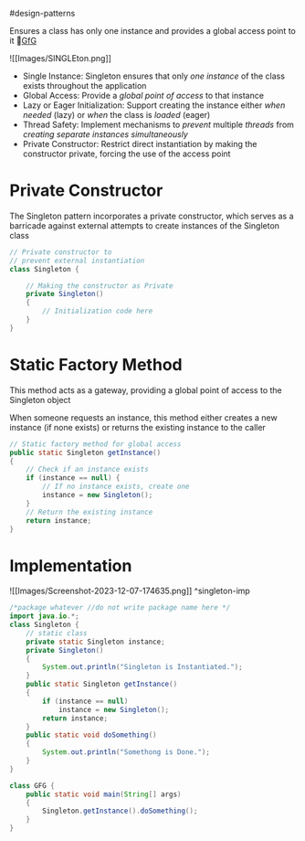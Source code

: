 #design-patterns 

Ensures a class has only one instance and provides a global access point to it 🔗[GfG](https://www.geeksforgeeks.org/singleton-design-pattern/)

![[Images/SINGLEton.png]]

- Single Instance: Singleton ensures that only *one instance* of the class exists throughout the application
- Global Access: Provide a *global point of access* to that instance
- Lazy or Eager Initialization: Support creating the instance either *when needed* (lazy) or *when* the class is *loaded* (eager)
- Thread Safety: Implement mechanisms to *prevent* multiple *threads* from *creating separate instances simultaneously*
- Private Constructor: Restrict direct instantiation by making the constructor private, forcing the use of the access point

# Private Constructor

The Singleton pattern incorporates a private constructor, which serves as a barricade against external attempts to create instances of the Singleton class

```java
// Private constructor to
// prevent external instantiation
class Singleton {

    // Making the constructor as Private
    private Singleton()
    {
        // Initialization code here
    }
}
```

# Static Factory Method

This method acts as a gateway, providing a global point of access to the Singleton object

When someone requests an instance, this method either creates a new instance (if none exists) or returns the existing instance to the caller

```java
// Static factory method for global access
public static Singleton getInstance()
{
    // Check if an instance exists
    if (instance == null) {
        // If no instance exists, create one
        instance = new Singleton();
    }
    // Return the existing instance
    return instance;
}

```

# Implementation

![[Images/Screenshot-2023-12-07-174635.png]] ^singleton-imp

```java
/*package whatever //do not write package name here */
import java.io.*;
class Singleton {
    // static class
    private static Singleton instance;
    private Singleton()
    {
        System.out.println("Singleton is Instantiated.");
    }
    public static Singleton getInstance()
    {
        if (instance == null)
            instance = new Singleton();
        return instance;
    }
    public static void doSomething()
    {
        System.out.println("Somethong is Done.");
    }
}

class GFG {
    public static void main(String[] args)
    {
        Singleton.getInstance().doSomething();
    }
}
```